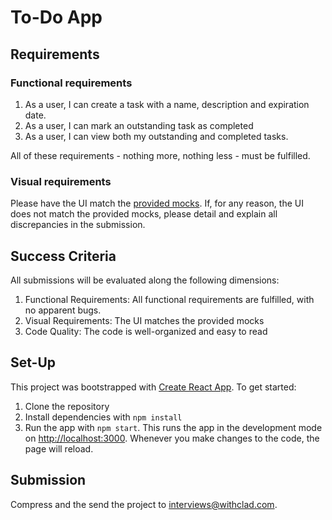 # To-Do App

## Requirements

### Functional requirements

1. As a user, I can create a task with a name, description and expiration date.
2. As a user, I can mark an outstanding task as completed
3. As a user, I can view both my outstanding and completed tasks.

All of these requirements - nothing more, nothing less - must be fulfilled.

### Visual requirements

Please have the UI match the [provided mocks](https://www.figma.com/design/zIOfivBRzxRLX4KRgdsdDz/Clad-Interview-Exercise?node-id=0-1&t=luCliDWIhgoGrZdE-1). If, for any reason, the UI does not match the provided mocks, please detail and explain all discrepancies in the submission.

## Success Criteria

All submissions will be evaluated along the following dimensions:

1. Functional Requirements: All functional requirements are fulfilled, with no apparent bugs.
2. Visual Requirements: The UI matches the provided mocks
3. Code Quality: The code is well-organized and easy to read

## Set-Up

This project was bootstrapped with [Create React App](https://github.com/facebook/create-react-app). To get started:

1. Clone the repository
2. Install dependencies with `npm install`
3. Run the app with `npm start`. This runs the app in the development mode on [http://localhost:3000](http://localhost:3000). Whenever you make changes to the code, the page will reload.

## Submission

Compress and the send the project to [interviews@withclad.com](mailto:interviews@withclad.com).
